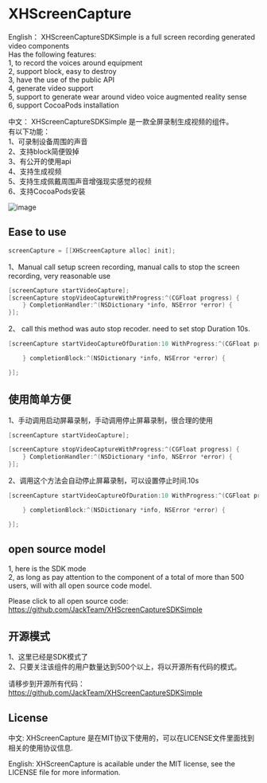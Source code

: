 XHScreenCapture
================

English：
XHScreenCaptureSDKSimple is a full screen recording generated video components      
Has the following features:       
1, to record the voices around equipment       
2, support block, easy to destroy      
3, have the use of the public API        
4, generate video support       
5, support to generate wear around video voice augmented reality sense         
6, support CocoaPods installation     
       
中文：
XHScreenCaptureSDKSimple 是一款全屏录制生成视频的组件。     
有以下功能：     
1、可录制设备周围的声音     
2、支持block简便毁掉     
3、有公开的使用api     
4、支持生成视频      
5、支持生成佩戴周围声音增强现实感觉的视频     
6、支持CocoaPods安装     

![image](https://github.com/JackTeam/XHScreenCaptureSDKSimple/raw/master/Screenshots/XHScreenCaptureSDKSimple.gif)


## Ease to use
``` objective-c   
screenCapture = [[XHScreenCapture alloc] init];
```
1、Manual call setup screen recording, manual calls to stop the screen recording, very reasonable use     
``` objective-c   
[screenCapture startVideoCapture];   
[screenCapture stopVideoCaptureWithProgress:^(CGFloat progress) {
    } CompletionHandler:^(NSDictionary *info, NSError *error) {
}]; 
```    

2、 call this method was auto stop recoder.     need to set stop Duration 10s.
``` objective-c    
[screenCapture startVideoCaptureOfDuration:10 WithProgress:^(CGFloat progress) {

    } completionBlock:^(NSDictionary *info, NSError *error) {

}]; 
```


## 使用简单方便
1、手动调用启动屏幕录制，手动调用停止屏幕录制，很合理的使用
``` objective-c    
[screenCapture startVideoCapture];       
```
``` objective-c
[screenCapture stopVideoCaptureWithProgress:^(CGFloat progress) {
    } CompletionHandler:^(NSDictionary *info, NSError *error) {
}];
```

2、调用这个方法会自动停止屏幕录制，可以设置停止时间.10s
``` objective-c
[screenCapture startVideoCaptureOfDuration:10 WithProgress:^(CGFloat progress) {

    } completionBlock:^(NSDictionary *info, NSError *error) {

}];       
```     

## open source model
1, here is the SDK mode    
2, as long as pay attention to the component of a total of more than 500 users, will with all open source code model.   

Please click to all open source code: https://github.com/JackTeam/XHScreenCaptureSDKSimple


## 开源模式
1、这里已经是SDK模式了     
2、只要关注该组件的用户数量达到500个以上，将以开源所有代码的模式。    

请移步到开源所有代码：https://github.com/JackTeam/XHScreenCaptureSDKSimple   


## License

中文:      XHScreenCapture 是在MIT协议下使用的，可以在LICENSE文件里面找到相关的使用协议信息.

English:   XHScreenCapture is acailable under the MIT license, see the LICENSE file for more information.
